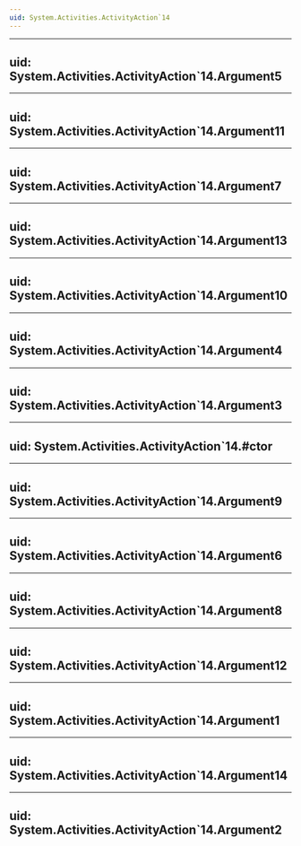 ```yaml
---
uid: System.Activities.ActivityAction`14
---
```


---
uid: System.Activities.ActivityAction`14.Argument5
---

---
uid: System.Activities.ActivityAction`14.Argument11
---

---
uid: System.Activities.ActivityAction`14.Argument7
---

---
uid: System.Activities.ActivityAction`14.Argument13
---

---
uid: System.Activities.ActivityAction`14.Argument10
---

---
uid: System.Activities.ActivityAction`14.Argument4
---

---
uid: System.Activities.ActivityAction`14.Argument3
---

---
uid: System.Activities.ActivityAction`14.#ctor
---

---
uid: System.Activities.ActivityAction`14.Argument9
---

---
uid: System.Activities.ActivityAction`14.Argument6
---

---
uid: System.Activities.ActivityAction`14.Argument8
---

---
uid: System.Activities.ActivityAction`14.Argument12
---

---
uid: System.Activities.ActivityAction`14.Argument1
---

---
uid: System.Activities.ActivityAction`14.Argument14
---

---
uid: System.Activities.ActivityAction`14.Argument2
---
